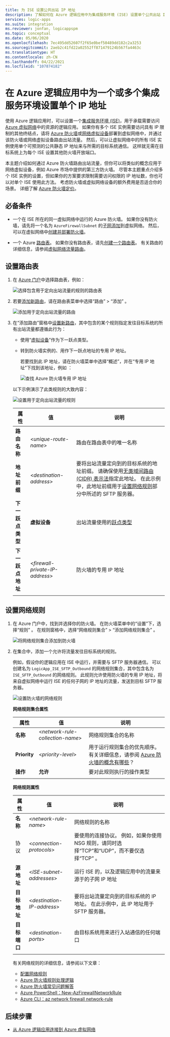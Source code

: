```yaml
---
title: 为 ISE 设置公共出站 IP 地址
description: 了解如何在 Azure 逻辑应用中为集成服务环境 (ISE) 设置单个公共出站 IP 地址
services: logic-apps
ms.suite: integration
ms.reviewer: jonfan, logicappspm
ms.topic: conceptual
ms.date: 05/06/2020
ms.openlocfilehash: 7ec495dd52607f2f65e0bef50489dd182c2a3253
ms.sourcegitcommit: 2aeb2c41fd22a02552ff871479124b567fa4463c
ms.translationtype: HT
ms.contentlocale: zh-CN
ms.lasthandoff: 04/22/2021
ms.locfileid: "107874182"
---
```

# <a name="set-up-a-single-ip-address-for-one-or-more-integration-service-environments-in-azure-logic-apps"></a>在 Azure 逻辑应用中为一个或多个集成服务环境设置单个 IP 地址

使用 Azure 逻辑应用时，可以设置一个[集成服务环境 (ISE)](../logic-apps/connect-virtual-network-vnet-isolated-environment-overview.md)，用于承载需要访问 [Azure 虚拟网络](../virtual-network/virtual-networks-overview.md)中的资源的逻辑应用。 如果你有多个 ISE 实例需要访问具有 IP 限制的其他终结点，请将 [Azure 防火墙](../firewall/overview.md)或[网络虚拟设备](../virtual-network/virtual-networks-overview.md#filter-network-traffic)部署到虚拟网络中，并通过该防火墙或网络虚拟设备路由出站流量。 然后，可以让虚拟网络中的所有 ISE 实例使用单个可预测的公共静态 IP 地址来与所需的目标系统通信。 这样就无需在目标系统上为每个 ISE 设置其他防火墙开放端口。

本主题介绍如何通过 Azure 防火墙路由出站流量，但你可以将类似的概念应用于网络虚拟设备，例如 Azure 市场中提供的第三方防火墙。 尽管本主题重点介绍多个 ISE 实例的设置，但如果你的方案要求限制需要访问权限的 IP 地址数，你也可以对单个 ISE 使用此方法。 考虑防火墙或虚拟网络设备的额外费用是否适合你的场景。 详细了解 [Azure 防火墙定价](https://azure.microsoft.com/pricing/details/azure-firewall/)。

## <a name="prerequisites"></a>必备条件

* 一个在 ISE 所在的同一虚拟网络中运行的 Azure 防火墙。 如果你没有防火墙，请先将一个名为 `AzureFirewallSubnet` 的[子网添加](../virtual-network/virtual-network-manage-subnet.md#add-a-subnet)到虚拟网络。 然后，可以在虚拟网络中[创建并部署防火墙](../firewall/tutorial-firewall-deploy-portal.md#deploy-the-firewall)。

* 一个 Azure [路由表](../virtual-network/manage-route-table.md)。 如果你没有路由表，请先[创建一个路由表](../virtual-network/manage-route-table.md#create-a-route-table)。 有关路由的详细信息，请参阅[虚拟网络流量路由](../virtual-network/virtual-networks-udr-overview.md)。

## <a name="set-up-route-table"></a>设置路由表

1. 在 [Azure 门户](https://portal.azure.com)中选择路由表，例如：

   ![选择包含用于定向出站流量的规则的路由表](./media/connect-virtual-network-vnet-set-up-single-ip-address/select-route-table-for-virtual-network.png)

1. 若要[添加新路由](../virtual-network/manage-route-table.md#create-a-route)，请在路由表菜单中选择“路由” > “添加” 。

   ![添加用于定向出站流量的路由](./media/connect-virtual-network-vnet-set-up-single-ip-address/add-route-to-route-table.png)

1. 在“添加路由”窗格中[设置新路由](../virtual-network/manage-route-table.md#create-a-route)，其中包含的某个规则指定发往目标系统的所有出站流量都遵循此行为：

   * 使用“[虚拟设备](../virtual-network/virtual-networks-udr-overview.md#user-defined)”作为下一跃点类型。

   * 转到防火墙实例的、用作下一跃点地址的专用 IP 地址。

     若要找到此 IP 地址，请在防火墙菜单中选择“概述”，并在“专用 IP 地址”下找到该地址，例如 ：

     ![查找 Azure 防火墙专用 IP 地址](./media/connect-virtual-network-vnet-set-up-single-ip-address/find-firewall-private-ip-address.png)

   以下示例演示了此类规则的大致内容：

   ![设置用于定向出站流量的规则](./media/connect-virtual-network-vnet-set-up-single-ip-address/add-rule-to-route-table.png)

   | 属性 | 值 | 说明 |
   |----------|-------|-------------|
   | **路由名称** | <*unique-route-name*> | 路由在路由表中的唯一名称 |
   | **地址前缀** | <*destination-address*> | 要将出站流量定向到的目标系统的地址前缀。 请确保使用[无类域间路由 (CIDR) 表示法](https://en.wikipedia.org/wiki/Classless_Inter-Domain_Routing)指定此地址。 在此示例中，此地址前缀用于[设置网络规则](#set-up-network-rule)部分中所述的 SFTP 服务器。 |
   | **下一跃点类型** | **虚拟设备** | 出站流量使用的[跃点类型](../virtual-network/virtual-networks-udr-overview.md#next-hop-types-across-azure-tools) |
   | **下一跃点地址** | <*firewall-private-IP-address*> | 防火墙的专用 IP 地址 |
   |||

<a name="set-up-network-rule"></a>

## <a name="set-up-network-rule"></a>设置网络规则

1. 在 Azure 门户中，找到并选择你的防火墙。 在防火墙菜单中的“设置”下，选择“规则” 。 在规则窗格中，选择“网络规则集合” > “添加网络规则集合” 。

   ![将网络规则集合添加到防火墙](./media/connect-virtual-network-vnet-set-up-single-ip-address/add-network-rule-collection.png)

1. 在集合中，添加一个允许将流量发往目标系统的规则。

   例如，假设你的逻辑应用在 ISE 中运行，并需要与 SFTP 服务器通信。 可以创建名为 `LogicApp_ISE_SFTP_Outbound` 的网络规则集合，其中包含名为 `ISE_SFTP_Outbound` 的网络规则。 此规则允许使用防火墙的专用 IP 地址，将来自虚拟网络中运行 ISE 的任何子网的 IP 地址的流量，发送到目标 SFTP 服务器。

   ![设置防火墙的网络规则](./media/connect-virtual-network-vnet-set-up-single-ip-address/set-up-network-rule-for-firewall.png)

   **网络规则集合属性**

   | 属性 | 值 | 说明 |
   |----------|-------|-------------|
   | **名称** | <*network-rule-collection-name*> | 网络规则集合的名称 |
   | **Priority** | <*priority-level*> | 用于运行规则集合的优先顺序。 有关详细信息，请参阅 [Azure 防火墙的概念有哪些](../firewall/firewall-faq.yml#what-are-some-azure-firewall-concepts)？ |
   | **操作** | **允许** | 要对此规则执行的操作类型 |
   |||

   **网络规则属性**

   | 属性 | 值 | 说明 |
   |----------|-------|-------------|
   | **名称** | <*network-rule-name*> | 网络规则的名称 |
   | 协议  | <*connection-protocols*> | 要使用的连接协议。 例如，如果你使用 NSG 规则，请同时选择“TCP”和“UDP”，而不要仅选择“TCP”  。 |
   | **源地址** | <*ISE-subnet-addresses*> | 运行 ISE 的，以及逻辑应用中的流量来源于的子网 IP 地址 |
   | **目标地址** | <*destination-IP-address*> | 要将出站流量定向到的目标系统的 IP 地址。 在此示例中，此 IP 地址用于 SFTP 服务器。 |
   | **目标端口** | <*destination-ports*> | 由目标系统用来进行入站通信的任何端口 |
   |||

   有关网络规则的详细信息，请参阅以下文章：

   * [配置网络规则](../firewall/tutorial-firewall-deploy-portal.md#configure-a-network-rule)
   * [Azure 防火墙规则处理逻辑](../firewall/rule-processing.md#network-rules-and-applications-rules)
   * [Azure 防火墙常见问题解答](../firewall/firewall-faq.yml)
   * [Azure PowerShell：New-AzFirewallNetworkRule](/powershell/module/az.network/new-azfirewallnetworkrule)
   * [Azure CLI：az network firewall network-rule](/cli/azure/network/firewall/network-rule#az_network_firewall_network_rule_create)

## <a name="next-steps"></a>后续步骤

* [从 Azure 逻辑应用连接到 Azure 虚拟网络](../logic-apps/connect-virtual-network-vnet-isolated-environment.md)
